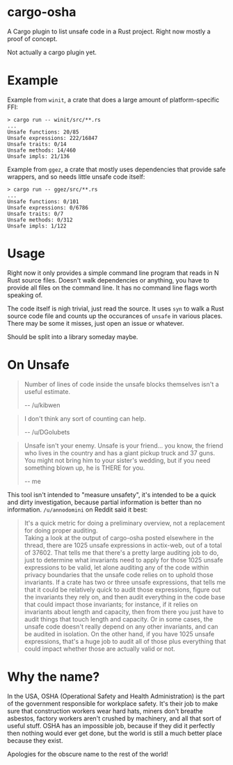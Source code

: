 # cargo-osha

A Cargo plugin to list unsafe code in a Rust project.  Right now
mostly a proof of concept.

Not actually a cargo plugin yet.

# Example

Example from `winit`, a crate that does a large amount of
platform-specific FFI:

```
> cargo run -- winit/src/**.rs
...
Unsafe functions: 20/85
Unsafe expressions: 222/16847
Unsafe traits: 0/14
Unsafe methods: 14/460
Unsafe impls: 21/136
```

Example from `ggez`, a crate that mostly uses dependencies that
provide safe wrappers, and so needs little unsafe code itself:

```
> cargo run -- ggez/src/**.rs
...
Unsafe functions: 0/101
Unsafe expressions: 0/6786
Unsafe traits: 0/7
Unsafe methods: 0/312
Unsafe impls: 1/122
```

# Usage

Right now it only provides a simple command line program that reads in
N Rust source files.  Doesn't walk dependencies or anything, you have
to provide all files on the command line.  It has no command line
flags worth speaking of.

The code itself is nigh trivial, just read the source.  It uses `syn`
to walk a Rust source code file and counts up the occurances of
`unsafe` in various places.  There may be some it misses, just open an
issue or whatever.

Should be split into a library someday maybe.

# On Unsafe

> Number of lines of code inside the unsafe blocks themselves isn't a useful estimate.
> 
> -- /u/kibwen

> I don't think any sort of counting can help.
> 
> -- /u/DGolubets

> Unsafe isn't your enemy.  Unsafe is your friend... you know,
> the friend who lives in the country and has a giant pickup truck and
> 37 guns.  You might not bring him to your sister's wedding, but if
> you need something blown up, he is THERE for you.
> 
> -- me

This tool isn't intended to "measure unsafety", it's intended to be a quick
and dirty investigation, because partial information is better than no
information.  `/u/annodomini` on Reddit said it best:

> It's a quick metric for doing a preliminary overview, not a replacement for doing proper auditing.  
> Taking a look at the output of cargo-osha posted elsewhere in the thread, there are 1025 unsafe expressions in actix-web, out of a total of 37602. That tells me that there's a pretty large auditing job to do, just to determine what invariants need to apply for those 1025 unsafe expressions to be valid, let alone auditing any of the code within privacy boundaries that the unsafe code relies on to uphold those invariants.
> If a crate has two or three unsafe expressions, that tells me that it could be relatively quick to audit those expressions, figure out the invariants they rely on, and then audit everything in the code base that could impact those invariants; for instance, if it relies on invariants about length and capacity, then from there you just have to audit things that touch length and capacity. Or in some cases, the unsafe code doesn't really depend on any other invariants, and can be audited in isolation.
> On the other hand, if you have 1025 unsafe expressions, that's a huge job to audit all of those plus everything that could impact whether those are actually valid or not.

# Why the name?

In the USA, OSHA (Operational Safety and Health Administration) is the part of the government responsible for workplace safety.  It's their job to make sure that construction workers wear hard hats, miners don't breathe asbestos, factory workers aren't crushed by machinery, and all that sort of useful stuff.  OSHA has an impossible job, because if they did it perfectly then nothing would ever get done, but the world is still a much better place because they exist.

Apologies for the obscure name to the rest of the world!
